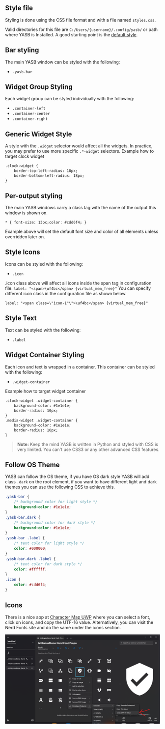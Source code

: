## Style file    

Styling is done using the CSS file format and with a file named `styles.css`.

Valid directories for this file are `C:/Users/{username}/.config/yasb/` or path where YASB is Installed. A good starting point is the [default style](https://github.com/amnweb/yasb/blob/main/src/styles.css).

## Bar styling

The main YASB window can be styled with the following:
- `.yasb-bar`

## Widget Group Styling

Each widget group can be styled individually with the following:
- `.container-left`
- `.container-center`
- `.container-right`

## Generic Widget Style

A style with the `.widget` selector would affect all the widgets. In practice, you may prefer to use more specific `.*-widget` selectors.
Example how to target clock widget
```
.clock-widget {
	border-top-left-radius: 18px;
	border-bottom-left-radius: 18px;
}
```

## Per-output styling

The main YASB windows carry a class tag with the name of the output this window is shown on.

```
* { font-size: 13px;color: #cdd6f4; }
```

Example above will set the default font size and color of all elements unless overridden later on.


## Style Icons

Icons can be styled with the following:
- `.icon`

.icon class above will affect all icons inside the span tag in configuration file.
`label: "<span>\uf4bc</span> {virtual_mem_free}"`
You can specify different icon class in the configuration file as shown below.

```
label: "<span class=\"icon-1"\">\uf4bc</span> {virtual_mem_free}"
```

## Style Text

Text can be styled with the following:
- `.label`

## Widget Container Styling

Each icon and text is wrapped in a container. This container can be styled with the following:
- `.widget-container`

Example how to target widget container

``` 
.clock-widget .widget-container {
    background-color: #1e1e1e;
    border-radius: 10px;
}
.media-widget .widget-container {
    background-color: #1e1e1e;
    border-radius: 10px;
}
```

> **Note:**
> Keep the mind YASB is written in Python and styled with CSS is very limited. You can't use CSS3 or any other advanced CSS features.


## Follow OS Theme
YASB can follow the OS theme, if you have OS dark style YASB will add class `.dark` on the root element, if you want to have different light and dark themes you can use the following CSS to achieve this.

```css
.yasb-bar {
    /* background color for light style */
    background-color: #1e1e1e;
}
.yasb-bar.dark {
    /* background color for dark style */
    background-color: #1e1e1e;
}
.yasb-bar .label {
    /* text color for light style */
    color: #000000;
}
.yasb-bar.dark .label {
    /* text color for dark style */
    color: #ffffff;
}
.icon {
    color: #cdd6f4;
}

```

## Icons
There is a nice app at [Character Map UWP](https://github.com/character-map-uwp/Character-Map-UWP) where you can select a font, click on icons, and copy the UTF-16 value. Alternatively, you can visit the Nerd Fonts site and do the same under the icons section.

![Character Map UWP](assets/361286571-e6e1654b-34c7-484f-961c-ace25cb50286.png)
